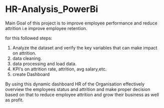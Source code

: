 # HR-Analysis_PowerBi
 Main Goal of this project is to improve employee performance and reduce attrition i.e improve employee retention.
  
 for this followed steps: 
 1. Analyze the dataset and verify the key variables that can make impact on attrition.
 2. data cleaning.
 3. data processing and load data.
 4. KPI's on attrition rate, attrition, avg salary,etc. 
 5. create Dashboard
    
 By using this dynamic dashboard HR of the  Organisation effectively overview the employees status and attrition
 and make proper decision based on that to reduce employee attrition and grow their business as well as profit.

 
 
